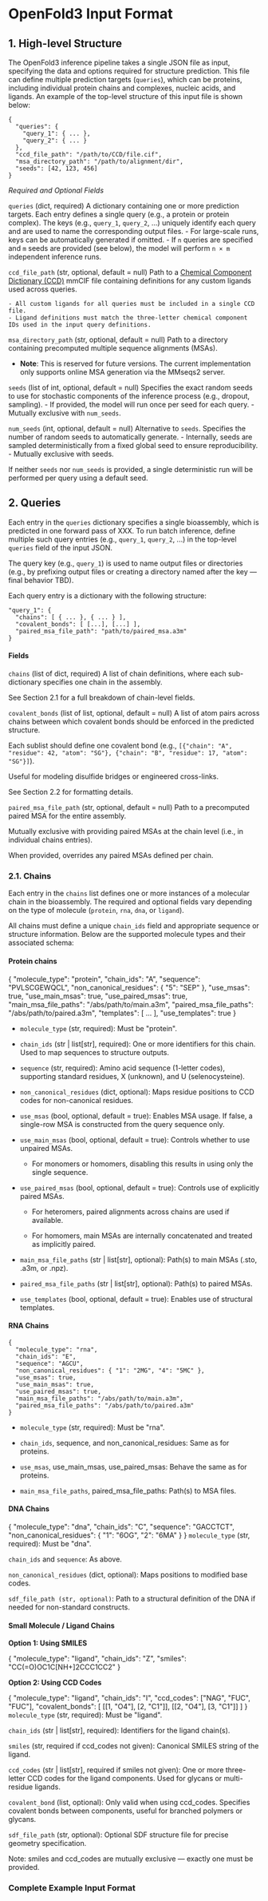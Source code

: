 # OpenFold3 Input Format

## 1. High-level Structure
The OpenFold3 inference pipeline takes a single JSON file as input, specifying the data and options required for structure prediction. This file can define multiple prediction targets (`queries`), which can be proteins, including individual protein chains and complexes, nucleic acids, and ligands. An example of the top-level structure of this input file is shown below:

```
{
  "queries": {
    "query_1": { ... },
    "query_2": { ... }
  },
  "ccd_file_path": "/path/to/CCD/file.cif",
  "msa_directory_path": "/path/to/alignment/dir",
  "seeds": [42, 123, 456]
}
```

*Required and Optional Fields*

```queries``` (dict, required)
A dictionary containing one or more prediction targets. Each entry defines a single query (e.g., a protein or protein complex). The keys (e.g., ```query_1```, ```query_2```, ...) uniquely identify each query and are used to name the corresponding output files.
    - For large-scale runs, keys can be automatically generated if omitted.
    - If `n` queries are specified and `m` seeds are provided (see below), the model will perform `n × m` independent inference runs.


```ccd_file_path``` (str, optional, default = null)
Path to a [Chemical Component Dictionary (CCD)]() mmCIF file containing definitions for any custom ligands used across queries.

    - All custom ligands for all queries must be included in a single CCD file.
    - Ligand definitions must match the three-letter chemical component IDs used in the input query definitions.


```msa_directory_path``` (str, optional, default = null)
Path to a directory containing precomputed multiple sequence alignments (MSAs).

- **Note**: This is reserved for future versions. The current implementation only supports online MSA generation via the MMseqs2 server.


```seeds``` (list of int, optional, default = null)
Specifies the exact random seeds to use for stochastic components of the inference process (e.g., dropout, sampling).
    - If provided, the model will run once per seed for each query.
    - Mutually exclusive with `num_seeds`.


```num_seeds``` (int, optional, default = null)
Alternative to `seeds`. Specifies the number of random seeds to automatically generate.
    - Internally, seeds are sampled deterministically from a fixed global seed to ensure reproducibility.
    - Mutually exclusive with seeds.

If neither ```seeds``` nor ```num_seeds``` is provided, a single deterministic run will be performed per query using a default seed.


## 2. Queries
Each entry in the ```queries``` dictionary specifies a single bioassembly, which is predicted in one forward pass of XXX. To run batch inference, define multiple such query entries (e.g., ```query_1```, ```query_2```, ...) in the top-level ```queries``` field of the input JSON.

The query key (e.g., ```query_1```) is used to name output files or directories (e.g., by prefixing output files or creating a directory named after the key — final behavior TBD).

Each query entry is a dictionary with the following structure:

```
"query_1": {
  "chains": [ { ... }, { ... } ],
  "covalent_bonds": [ [...], [...] ],
  "paired_msa_file_path": "path/to/paired_msa.a3m"
}
```

#### Fields

```chains``` (list of dict, required)
A list of chain definitions, where each sub-dictionary specifies one chain in the assembly.

See Section 2.1 for a full breakdown of chain-level fields.

```covalent_bonds``` (list of list, optional, default = null)
A list of atom pairs across chains between which covalent bonds should be enforced in the predicted structure.

Each sublist should define one covalent bond (e.g., ```[{"chain": "A", "residue": 42, "atom": "SG"}, {"chain": "B", "residue": 17, "atom": "SG"}]```).

Useful for modeling disulfide bridges or engineered cross-links.

See Section 2.2 for formatting details.

```paired_msa_file_path``` (str, optional, default = null)
Path to a precomputed paired MSA for the entire assembly.

Mutually exclusive with providing paired MSAs at the chain level (i.e., in individual chains entries).

When provided, overrides any paired MSAs defined per chain.


### 2.1. Chains

Each entry in the ```chains``` list defines one or more instances of a molecular chain in the bioassembly. The required and optional fields vary depending on the type of molecule (```protein```, ```rna```, ```dna```, or ```ligand```).

All chains must define a unique ```chain_ids``` field and appropriate sequence or structure information. Below are the supported molecule types and their associated schema:

#### Protein chains

{
  "molecule_type": "protein",
  "chain_ids": "A",
  "sequence": "PVLSCGEWQCL",
  "non_canonical_residues": { "5": "SEP" },
  "use_msas": true,
  "use_main_msas": true,
  "use_paired_msas": true,
  "main_msa_file_paths": "/abs/path/to/main.a3m",
  "paired_msa_file_paths": "/abs/path/to/paired.a3m",
  "templates": [ ... ],
  "use_templates": true
}

- ```molecule_type``` (str, required): Must be "protein".

- ```chain_ids``` (str | list[str], required): One or more identifiers for this chain. Used to map sequences to structure outputs.

- ```sequence``` (str, required): Amino acid sequence (1-letter codes), supporting standard residues, X (unknown), and U (selenocysteine).

- ```non_canonical_residues``` (dict, optional): Maps residue positions to CCD codes for non-canonical residues.

- ```use_msas``` (bool, optional, default = true): Enables MSA usage. If false, a single-row MSA is constructed from the query sequence only.

- ```use_main_msas``` (bool, optional, default = true): Controls whether to use unpaired MSAs.

    - For monomers or homomers, disabling this results in using only the single sequence.

- ```use_paired_msas``` (bool, optional, default = true): Controls use of explicitly paired MSAs.

    - For heteromers, paired alignments across chains are used if available.

    - For homomers, main MSAs are internally concatenated and treated as implicitly paired.

- ```main_msa_file_paths``` (str | list[str], optional): Path(s) to main MSAs (.sto, .a3m, or .npz).

- ```paired_msa_file_paths``` (str | list[str], optional): Path(s) to paired MSAs.

- ```use_templates``` (bool, optional, default = true): Enables use of structural templates.


#### RNA Chains

```
{
  "molecule_type": "rna",
  "chain_ids": "E",
  "sequence": "AGCU",
  "non_canonical_residues": { "1": "2MG", "4": "5MC" },
  "use_msas": true,
  "use_main_msas": true,
  "use_paired_msas": true,
  "main_msa_file_paths": "/abs/path/to/main.a3m",
  "paired_msa_file_paths": "/abs/path/to/paired.a3m"
}
```

- ```molecule_type``` (str, required): Must be "rna".

- ```chain_ids```, sequence, and non_canonical_residues: Same as for proteins.

- ```use_msas```, use_main_msas, use_paired_msas: Behave the same as for proteins.

- ```main_msa_file_paths```, paired_msa_file_paths: Path(s) to MSA files.


#### DNA Chains

{
  "molecule_type": "dna",
  "chain_ids": "C",
  "sequence": "GACCTCT",
  "non_canonical_residues": { "1": "6OG", "2": "6MA" }
}
```molecule_type``` (str, required): Must be "dna".

```chain_ids``` and ```sequence```: As above.

```non_canonical_residues``` (dict, optional): Maps positions to modified base codes.

```sdf_file_path (str, optional)```: Path to a structural definition of the DNA if needed for non-standard constructs.


#### Small Molecule / Ligand Chains

**Option 1: Using SMILES**

{
  "molecule_type": "ligand",
  "chain_ids": "Z",
  "smiles": "CC(=O)OC1C[NH+]2CCC1CC2"
}

**Option 2: Using CCD Codes**

{
  "molecule_type": "ligand",
  "chain_ids": "I",
  "ccd_codes": ["NAG", "FUC", "FUC"],
  "covalent_bonds": [
    [[1, "O4"], [2, "C1"]],
    [[2, "O4"], [3, "C1"]]
  ]
}
```molecule_type``` (str, required): Must be "ligand".

```chain_ids``` (str | list[str], required): Identifiers for the ligand chain(s).

```smiles``` (str, required if ccd_codes not given): Canonical SMILES string of the ligand.

```ccd_codes``` (str | list[str], required if smiles not given): One or more three-letter CCD codes for the ligand components. Used for glycans or multi-residue ligands.

```covalent_bond``` (list, optional): Only valid when using ccd_codes. Specifies covalent bonds between components, useful for branched polymers or glycans.

```sdf_file_path``` (str, optional): Optional SDF structure file for precise geometry specification.

Note: smiles and ccd_codes are mutually exclusive — exactly one must be provided.


### Complete Example Input Format